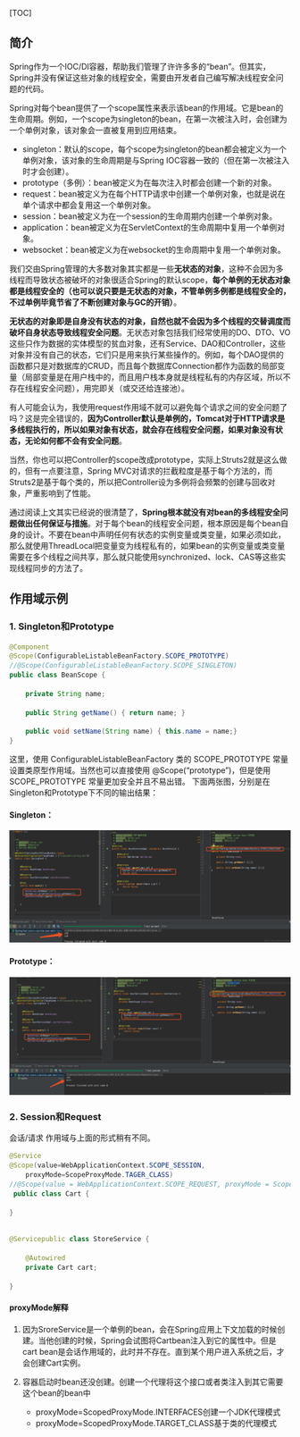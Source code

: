 [TOC]
## 简介
Spring作为一个IOC/DI容器，帮助我们管理了许许多多的“bean”。但其实，Spring并没有保证这些对象的线程安全，需要由开发者自己编写解决线程安全问题的代码。

Spring对每个bean提供了一个scope属性来表示该bean的作用域。它是bean的生命周期。例如，一个scope为singleton的bean，在第一次被注入时，会创建为一个单例对象，该对象会一直被复用到应用结束。

* singleton：默认的scope，每个scope为singleton的bean都会被定义为一个单例对象，该对象的生命周期是与Spring IOC容器一致的（但在第一次被注入时才会创建）。
* prototype（多例）：bean被定义为在每次注入时都会创建一个新的对象。
* request：bean被定义为在每个HTTP请求中创建一个单例对象，也就是说在单个请求中都会复用这一个单例对象。
* session：bean被定义为在一个session的生命周期内创建一个单例对象。
* application：bean被定义为在ServletContext的生命周期中复用一个单例对象。
* websocket：bean被定义为在websocket的生命周期中复用一个单例对象。



我们交由Spring管理的大多数对象其实都是一些**无状态的对象**，这种不会因为多线程而导致状态被破坏的对象很适合Spring的默认scope，**每个单例的无状态对象都是线程安全的（也可以说只要是无状态的对象，不管单例多例都是线程安全的，不过单例毕竟节省了不断创建对象与GC的开销）**。

**无状态的对象即是自身没有状态的对象，自然也就不会因为多个线程的交替调度而破坏自身状态导致线程安全问题**。无状态对象包括我们经常使用的DO、DTO、VO这些只作为数据的实体模型的贫血对象，还有Service、DAO和Controller，这些对象并没有自己的状态，它们只是用来执行某些操作的。例如，每个DAO提供的函数都只是对数据库的CRUD，而且每个数据库Connection都作为函数的局部变量（局部变量是在用户栈中的，而且用户栈本身就是线程私有的内存区域，所以不存在线程安全问题），用完即关（或交还给连接池）。

有人可能会认为，我使用request作用域不就可以避免每个请求之间的安全问题了吗？这是完全错误的，**因为Controller默认是单例的，Tomcat对于HTTP请求是多线程执行的，所以如果对象有状态，就会存在线程安全问题，如果对象没有状态，无论如何都不会有安全问题**。

当然，你也可以把Controller的scope改成prototype，实际上Struts2就是这么做的，但有一点要注意，Spring MVC对请求的拦截粒度是基于每个方法的，而Struts2是基于每个类的，所以把Controller设为多例将会频繁的创建与回收对象，严重影响到了性能。

通过阅读上文其实已经说的很清楚了，**Spring根本就没有对bean的多线程安全问题做出任何保证与措施**。对于每个bean的线程安全问题，根本原因是每个bean自身的设计。不要在bean中声明任何有状态的实例变量或类变量，如果必须如此，那么就使用ThreadLocal把变量变为线程私有的，如果bean的实例变量或类变量需要在多个线程之间共享，那么就只能使用synchronized、lock、CAS等这些实现线程同步的方法了。

## 作用域示例
### 1. Singleton和Prototype
```java
@Component
@Scope(ConfigurableListableBeanFactory.SCOPE_PROTOTYPE)
//@Scope(ConfigurableListableBeanFactory.SCOPE_SINGLETON)
public class BeanScope {

    private String name;

    public String getName() { return name; }

    public void setName(String name) { this.name = name;}
}
```

这里，使用 ConfigurableListableBeanFactory 类的 SCOPE_PROTOTYPE 常量设置类原型作用域。当然也可以直接使用 @Scope(“prototype”)，但是使用 SCOPE_PROTOTYPE 常量更加安全并且不易出错。
下面两张图，分别是在Singleton和Prototype下不同的输出结果：
#### Singleton：
 ![5858f155bc0c225a045c6edeb0dd68b9](番外5.Spring系列之bean作用域与线程安全.resources/E79C7365-58F3-4B9F-8FE2-D4970349D866.png)
 
#### Prototype：
![6595b14b44e98eea0e949c7be535febf](番外5.Spring系列之bean作用域与线程安全.resources/20DE4C73-E18E-4370-A902-7A39C7B38968.png)

### 2. Session和Request
会话/请求 作用域与上面的形式稍有不同。

```java
@Service
@Scope(value=WebApplicationContext.SCOPE_SESSION,
    proxyMode=ScopeProxyMode.TAGER_CLASS)
//@Scope(value = WebApplicationContext.SCOPE_REQUEST, proxyMode = ScopedProxyMode.INTERFACES)      
 public class Cart {

}

```
```java

@Servicepublic class StoreService {
    
    @Autowired
    private Cart cart;

}
```
#### proxyMode解释

1. 因为SroreService是一个单例的bean，会在Spring应用上下文加载的时候创建。当他创建的时候，Spring会试图将Cartbean注入到它的属性中。但是cart bean是会话作用域的，此时并不存在。直到某个用户进入系统之后，才会创建Cart实例。

2. 容器启动时bean还没创建。创建一个代理将这个接口或者类注入到其它需要这个bean的bean中
    * proxyMode=ScopedProxyMode.INTERFACES创建一个JDK代理模式
    * proxyMode=ScopedProxyMode.TARGET_CLASS基于类的代理模式
